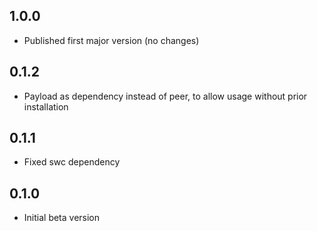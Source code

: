 ## 1.0.0

- Published first major version (no changes)

## 0.1.2

- Payload as dependency instead of peer, to allow usage without prior installation

## 0.1.1

- Fixed swc dependency

## 0.1.0

- Initial beta version

